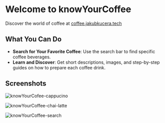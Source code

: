 # Welcome to knowYourCoffee

Discover the world of coffee at [coffee.jakubkucera.tech](http://coffee.jakubkucera.tech)

## What You Can Do

- **Search for Your Favorite Coffee**: Use the search bar to find specific coffee beverages.
- **Learn and Discover**: Get short descriptions, images, and step-by-step guides on how to prepare each coffee drink.

## Screenshots
  
  ![knowYourCofee-cappucino](https://github.com/user-attachments/assets/1fcccfc2-5d56-414a-8f9e-7f9118352171)

  ![knowYourCoffee-chai-latte](https://github.com/user-attachments/assets/37e7a6a3-2f5d-4a03-8c22-94f84f4ea3d9)

  ![knowYourCoffee-search](https://github.com/user-attachments/assets/be757593-d0f0-4d45-b583-50fadb597787)
